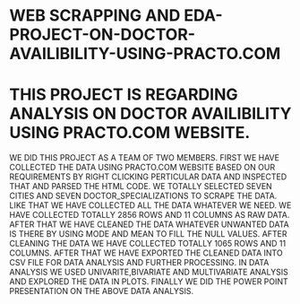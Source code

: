 # WEB SCRAPPING AND EDA-PROJECT-ON-DOCTOR-AVAILIBILITY-USING-PRACTO.COM

# THIS PROJECT IS REGARDING ANALYSIS ON DOCTOR AVAILIBILITY USING PRACTO.COM WEBSITE.
  WE DID THIS PROJECT AS A TEAM OF TWO MEMBERS.
  FIRST WE HAVE COLLECTED THE DATA USING PRACTO.COM WEBSITE BASED ON OUR REQUIREMENTS BY RIGHT CLICKING PERTICULAR DATA AND INSPECTED THAT AND PARSED THE HTML CODE.
  WE TOTALLY SELECTED SEVEN CITIES AND SEVEN  DOCTOR_SPECIALIZATIONS TO SCRAPE THE DATA. 
  LIKE THAT WE HAVE COLLECTED ALL THE DATA WHATEVER WE NEED.
  WE HAVE COLLECTED TOTALLY 2856 ROWS AND 11 COLUMNS AS RAW DATA.
  AFTER THAT WE HAVE CLEANED THE DATA WHATEVER UNWANTED DATA IS THERE BY USING MODE AND MEAN TO FILL THE NULL VALUES.
  AFTER CLEANING THE DATA WE HAVE COLLECTED TOTALLY 1065 ROWS AND 11 COLUMNS.
  AFTER THAT WE HAVE EXPORTED THE CLEANED DATA INTO CSV FILE FOR DATA ANALYSIS AND FURTHER PROCESSING.
  IN DATA ANALYSIS WE USED UNIVARITE,BIVARIATE AND MULTIVARIATE ANALYSIS AND EXPLORED THE DATA IN PLOTS.
  FINALLY WE DID THE POWER POINT PRESENTATION ON THE ABOVE DATA ANALYSIS.
